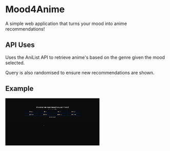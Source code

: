 # Mood4Anime
A simple web application that turns your mood into anime recommendations!

## API Uses
Uses the AniList API to retrieve anime's based on the genre given the mood selected.

Query is also randomised to ensure new recommendations are shown.

## Example
![](https://github.com/QErywan/anime4mood/blob/main/example.gif)